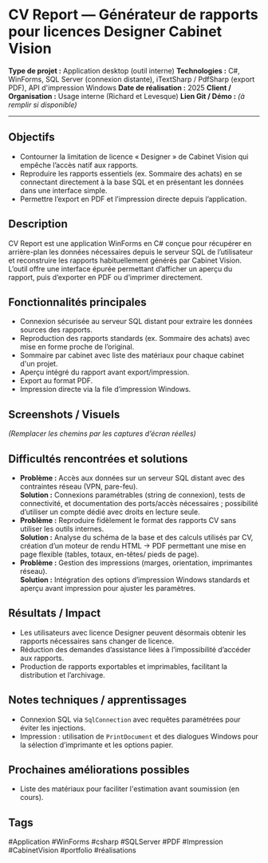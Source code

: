 # CV Report — Générateur de rapports pour licences Designer Cabinet Vision

**Type de projet :** Application desktop (outil interne)
**Technologies :** C#, WinForms, SQL Server (connexion distante), iTextSharp / PdfSharp (export PDF), API d'impression Windows
**Date de réalisation :** 2025
**Client / Organisation :** Usage interne (Richard et Levesque)
**Lien Git / Démo :** _(à remplir si disponible)_

---

## Objectifs

- Contourner la limitation de licence « Designer » de Cabinet Vision qui empêche l’accès natif aux rapports.
- Reproduire les rapports essentiels (ex. Sommaire des achats) en se connectant directement à la base SQL et en présentant les données dans une interface simple.
- Permettre l’export en PDF et l’impression directe depuis l’application.

## Description

CV Report est une application WinForms en C# conçue pour récupérer en arrière-plan les données nécessaires depuis le serveur SQL de l’utilisateur et reconstruire les rapports habituellement générés par Cabinet Vision. L’outil offre une interface épurée permettant d’afficher un aperçu du rapport, puis d’exporter en PDF ou d’imprimer directement.

## Fonctionnalités principales

- Connexion sécurisée au serveur SQL distant pour extraire les données sources des rapports.
- Reproduction des rapports standards (ex. Sommaire des achats) avec mise en forme proche de l’original.
- Sommaire par cabinet avec liste des matériaux pour chaque cabinet d'un projet.
- Aperçu intégré du rapport avant export/impression.
- Export au format PDF.
- Impression directe via la file d’impression Windows.

## Screenshots / Visuels

_(Remplacer les chemins par les captures d’écran réelles)_

## Difficultés rencontrées et solutions

- **Problème :** Accès aux données sur un serveur SQL distant avec des contraintes réseau (VPN, pare-feu).  
    **Solution :** Connexions paramétrables (string de connexion), tests de connectivité, et documentation des ports/accès nécessaires ; possibilité d’utiliser un compte dédié avec droits en lecture seule.
- **Problème :** Reproduire fidèlement le format des rapports CV sans utiliser les outils internes.  
    **Solution :** Analyse du schéma de la base et des calculs utilisés par CV, création d’un moteur de rendu HTML → PDF permettant une mise en page flexible (tables, totaux, en-têtes/ pieds de page).
- **Problème :** Gestion des impressions (marges, orientation, imprimantes réseau).  
    **Solution :** Intégration des options d’impression Windows standards et aperçu avant impression pour ajuster les paramètres.

## Résultats / Impact

- Les utilisateurs avec licence Designer peuvent désormais obtenir les rapports nécessaires sans changer de licence.
- Réduction des demandes d’assistance liées à l’impossibilité d’accéder aux rapports.
- Production de rapports exportables et imprimables, facilitant la distribution et l’archivage.

## Notes techniques / apprentissages

- Connexion SQL via `SqlConnection` avec requêtes paramétrées pour éviter les injections.
- Impression : utilisation de `PrintDocument` et des dialogues Windows pour la sélection d’imprimante et les options papier.

## Prochaines améliorations possibles

- Liste des matériaux pour faciliter l'estimation avant soumission (en cours).   

## Tags

#Application #WinForms #csharp #SQLServer #PDF #Impression #CabinetVision #portfolio #réalisations
